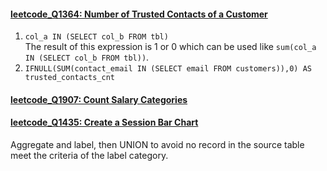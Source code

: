 #### [leetcode_Q1364: Number of Trusted Contacts of a Customer](https://github.com/irenejiazhou/sql_manual/blob/main/conditional_labeling/leetcode_Q1364.sql)

1. `col_a IN (SELECT col_b FROM tbl)`\
The result of this expression is 1 or 0 which can be used like `sum(col_a IN (SELECT col_b FROM tbl))`.
2. `IFNULL(SUM(contact_email IN (SELECT email FROM customers)),0) AS trusted_contacts_cnt`


#### [leetcode_Q1907: Count Salary Categories](https://github.com/irenejiazhou/sql_manual/blob/main/conditional_labeling/leetcode_Q1907.sql)
#### [leetcode_Q1435: Create a Session Bar Chart](https://github.com/irenejiazhou/sql_manual/blob/main/conditional_labeling/leetcode_Q1435.sql)
Aggregate and label, then UNION to avoid no record in the source table meet the criteria of the label category.



